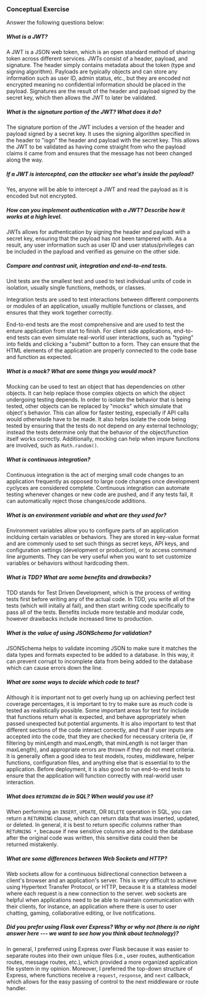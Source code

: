 ### Conceptual Exercise

Answer the following questions below:

##### What is a JWT?

A JWT is a JSON web token, which is an open standard method of sharing token across different services. JWTs consist of a header, payload, and signature. The header simply contains metadata about the token (type and signing algorithm). Payloads are typically objects and can store any information such as user ID, admin status, etc., but they are encoded not encrypted meaning no confidential information should be placed in the payload. Signatures are the result of the header and payload signed by the secret key, which then allows the JWT to later be validated.

##### What is the signature portion of the JWT?  What does it do?

The signature portion of the JWT includes a version of the header and payload signed by a secret key. It uses the signing algorithm specified in the header to "isgn" the header and payload with the secret key. This allows the JWT to be validated as having come straight from who the payload claims it came from and ensures that the message has not been changed along the way.

##### If a JWT is intercepted, can the attacker see what's inside the payload?

Yes, anyone will be able to intercept a JWT and read the payload as it is encoded but not encrypted.

##### How can you implement authentication with a JWT?  Describe how it works at a high level.

JWTs allows for authentication by signing the header and payload with a secret key, ensuring that the payload has not been tampered with. As a result, any user information such as user ID and user status/privileges can be included in the payload and verified as genuine on the other side.

##### Compare and contrast unit, integration and end-to-end tests.

Unit tests are the smallest test and used to test individual units of code in isolation, usually single functions, methods, or classes. 

Integration tests are used to test interactions between different components or modules of an application, usually multiple functions or classes, and ensures that they work together correctly. 

End-to-end tests are the most comprehensive and are used to test the enture application from start to finish. For client side applications, end-to-end tests can even simulate real-world user interactions, such as "typing" into fields and clicking a "submit" button to a form. They can ensure that the HTML elements of the application are properly connected to the code base and function as expected.

##### What is a mock? What are some things you would mock?

Mocking can be used to test an object that has dependencies on other objects. It can help replace those complex objects on which the object undergoing testing depends. In order to isolate the behavior that is being tested, other objects can be replaced by "mocks" which simulate that object's behavior. This can allow for faster testing, especially if API calls would otherwisde have to be made. It also helps isolate the code being tested by ensuring that the tests do not depend on any external technology; instead the tests determine only that the behavior of the object/function itself works correctly. Additionally, mocking can help when impure functions are involved, such as `Math.random()`.

##### What is continuous integration?

Continuous integration is the act of merging small code changes to an application frequently as opposed to large code changes once development cyclyces are considered complete. Continuous integration can automate testing whenever changes or new code are pushed, and if any tests fail, it can automatically reject those changes/code additions.

##### What is an environment variable and what are they used for?

Environment variables allow you to configure parts of an application inclduing certain variables or behaviors. They are stored in key-value format and are commonly used to set such things as secret keys, API keys, and configuration settings (development or production), or to access command line arguments. They can be very useful when you want to set customize variables or behaviors without hardcoding them.

##### What is TDD? What are some benefits and drawbacks?

TDD stands for Test Driven Development, which is the process of writing tests first before writing any of the actual code. In TDD, you write all of the tests (which will initally al fail), and then start writing code specifically to pass all of the tests. Benefits include more testable and modular code, however drawbacks include increased time to production.

##### What is the value of using JSONSchema for validation?

JSONSchema helps to validate incoming JSON to make sure it matches the data types and formats expected to be added to a database. In this way, it can prevent corrupt to incomplete data from being added to the database which can cause errors down the line. 

##### What are some ways to decide which code to test?

Although it is important not to get overly hung up on achieving perfect test coverage percentages, it is important to try to make sure as much code is tested as realistically possible. Some important areas for test for include that functions return what is expected, and behave appropriately when passed unexpected but potential arguments. It is also important to test that different sections of the code interact correctly, and that if user inputs are accepted into the code, that they are checked for necessary criteria (ie, if filtering by minLength and maxLength, that minLength is not larger than maxLength), and appropriate errors are thrown if they do not meet criteria. It is generally often a good idea to test models, routes, middleware, helper functions, configuration files, and anything else that is essential to to the application. Before deployment, it is also good to run end-to-end tests to ensure that the application will function correctly with real-world user interaction. 

##### What does `RETURNING` do in SQL? When would you use it?

When performing an `INSERT`, `UPDATE`, OR `DELETE` operation in SQL, you can return a `RETURNING` clause, which can return data that was inserted, updated, or deleted. In general, it is best to return specific columns rather than `RETURNING *`, because if new sensitive columns are added to the database after the original code was written, this sensitive data could then be returned mistakenly. 

##### What are some differences between Web Sockets and HTTP?

Web sockets allow for a continuous bidirectional connection between a client's browser and an application's server. This is very difficult to achieve using Hypertext Transfer Protocol, or HTTP, because it is a stateless model where each request is a new connection to the server. web sockets are helpful when applications need to be able to maintain communication with their clients, for instance, an application where there is user to user chatting, gaming, collaborative editing, or live notifications.

##### Did you prefer using Flask over Express? Why or why not (there is no right answer here --- we want to see how you think about technology)?
  
In general, I preferred using Express over Flask because it was easier to separate routes into their own unique files (i.e., user routes, authentication routes, message routes, etc.), which provided a more organized application file system in my opinion. Moreover, I preferred the top-down structure of Express, where functions receive a `request`, `response`, and `next` callback, which allows for the easy passing of control to the next middleware or route handler. 

